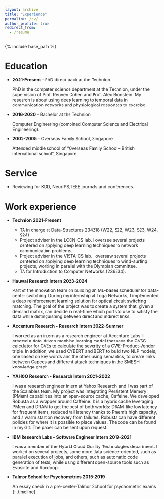 ```yaml
---
layout: archive
title: "Experience"
permalink: /cv/
author_profile: true
redirect_from:
  - /resume
---
```


{% include base_path %}

Education
======


* **2021-Present** - PhD direct track at the Technion. 

  PhD in the computer science department at the Technion, under the supervision of Prof. Reuven Cohen and Prof. Alex Bronstein. My research is about using deep learning to temporal data in communication networks and physiological responses to exercise.
* **2016-2020** - Bachelor at the Technion

  Computer Engineering (combined Computer Science and Electrical Engineering).
* **2002-2005** - Overseas Family School, Singapore

  Attended middle school of “Overseas Family School – British international school”, Singapore.

Service
======
* Reviewing for KDD, NeurIPS, IEEE journals and conferences.

Work experience
======
* **Technion 2021-Present** 

  * TA in charge at Data-Structures 234218 (W22, S22, W23, S23, W24, S24)
  * Project advisor in the LCCN-CS lab. I oversee several projects centered on applying deep learning techniques to network communication problems.
  * Project advisor in the VISTA-CS lab. I oversaw several projects centered on applying deep learning techniques to wind-surfing projects, working in parallel with the Olympian committee.
  * TA for Introduction to Computer Networks (236334).

* **Hauwai Research Intern 2023-2024** 

  Part of the innovation team on building an ML-based scheduler for data-center switching. During my internship at Toga Networks, I implemented a deep reinforcement learning solution for optical circuit switching matching. The goal of the project was to create a system that, given a demand matrix, can decide in real-time which ports to use to satisfy the data while distinguishing between direct and indirect links.

* **Accenture Research - Research Intern 2022-Summer** 

  I worked as an intern as a research engineer at Accenture Labs. I created a data-driven machine learning model that uses the CVSS calculator for CVEs to calculate the severity of a CWE-Product-Vendor triple. In addition, we used CYBERT and BERT to build two NLP models, one based on key words and the other using semantics, to create links between Capecs and different attack techniques in the SMESH knowledge graph.

* **YAHOO Research - Research Intern 2021-2022** 

  I was a research engineer intern at Yahoo Research, and I was part of the Scalables team. My project was integrating Persistent Memory (PMem) capabilities into an open-source cache, Caffeine. We developed Robusta as a wrapper around Caffeine. It is a hybrid cache leveraging PMem and DRAM to get the best of both worlds: DRAM-like low latency for frequent items, reduced tail latency thanks to Pmem’s high capacity, and a warm start on recovery from failures. Robusta can have different policies for where it is possible to place values. The code can be found in my Git. The paper can be sent upon request.

* **IBM Research Labs - Software Engineer Intern 2019-2021** 

  I was a member of the Hybrid Cloud Quality Technologies department. I worked on several projects, some more data science-oriented, such as parallel execution of jobs, and others, such as automatic code generation of tests, while using different open-source tools such as Evosuite and Randoop.

* **Talmor School for Psychometrics 2015-2019** 

  An essay check in a pre-center-Talmor School for psychometric exams
{: .timeline}
  
